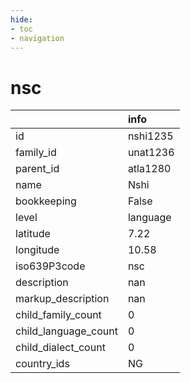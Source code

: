 ```yaml
---
hide:
- toc
- navigation
---
```

# nsc
|                      | info     |
|:---------------------|:---------|
| id                   | nshi1235 |
| family_id            | unat1236 |
| parent_id            | atla1280 |
| name                 | Nshi     |
| bookkeeping          | False    |
| level                | language |
| latitude             | 7.22     |
| longitude            | 10.58    |
| iso639P3code         | nsc      |
| description          | nan      |
| markup_description   | nan      |
| child_family_count   | 0        |
| child_language_count | 0        |
| child_dialect_count  | 0        |
| country_ids          | NG       |